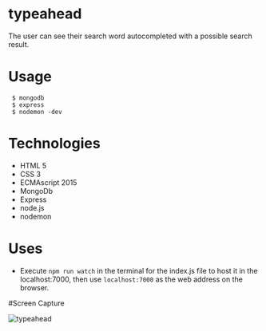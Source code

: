 # typeahead
The user can see their search word autocompleted with a possible search result.

# Usage

``` $ npm install
 $ mongodb
 $ express
 $ nodemon -dev
 ```


# Technologies

* HTML 5
* CSS 3
* ECMAscript 2015
* MongoDb
* Express
* node.js
* nodemon

# Uses

* Execute `npm run watch` in the terminal for the index.js file to host it in the localhost:7000, then use `localhost:7000` as the web address on the browser.

#Screen Capture

![typeahead](https://user-images.githubusercontent.com/13569476/32235581-1569d398-be1d-11e7-899a-b879b47f6198.gif)


